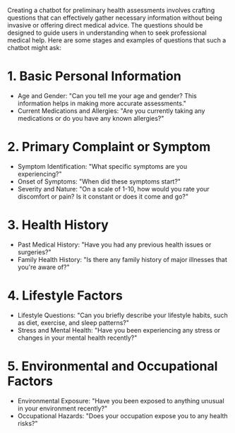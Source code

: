 Creating a chatbot for preliminary health assessments involves crafting questions that can effectively gather necessary information without being invasive or offering direct medical advice. The questions should be designed to guide users in understanding when to seek professional medical help. Here are some stages and examples of questions that such a chatbot might ask:
# 1. Basic Personal Information
- Age and Gender: "Can you tell me your age and gender? This information helps in making more accurate assessments."
- Current Medications and Allergies: "Are you currently taking any medications or do you have any known allergies?"

# 2. Primary Complaint or Symptom
- Symptom Identification: "What specific symptoms are you experiencing?"
- Onset of Symptoms: "When did these symptoms start?"
- Severity and Nature: "On a scale of 1-10, how would you rate your discomfort or pain? Is it constant or does it come and go?"

# 3. Health History
- Past Medical History: "Have you had any previous health issues or surgeries?"
- Family Health History: "Is there any family history of major illnesses that you're aware of?"

# 4. Lifestyle Factors
- Lifestyle Questions: "Can you briefly describe your lifestyle habits, such as diet, exercise, and sleep patterns?"
- Stress and Mental Health: "Have you been experiencing any stress or changes in your mental health recently?"

# 5. Environmental and Occupational Factors
- Environmental Exposure: "Have you been exposed to anything unusual in your environment recently?"
- Occupational Hazards: "Does your occupation expose you to any health risks?"
